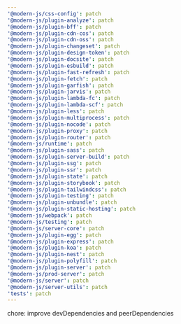 ```yaml
---
'@modern-js/css-config': patch
'@modern-js/plugin-analyze': patch
'@modern-js/plugin-bff': patch
'@modern-js/plugin-cdn-cos': patch
'@modern-js/plugin-cdn-oss': patch
'@modern-js/plugin-changeset': patch
'@modern-js/plugin-design-token': patch
'@modern-js/plugin-docsite': patch
'@modern-js/plugin-esbuild': patch
'@modern-js/plugin-fast-refresh': patch
'@modern-js/plugin-fetch': patch
'@modern-js/plugin-garfish': patch
'@modern-js/plugin-jarvis': patch
'@modern-js/plugin-lambda-fc': patch
'@modern-js/plugin-lambda-scf': patch
'@modern-js/plugin-less': patch
'@modern-js/plugin-multiprocess': patch
'@modern-js/plugin-nocode': patch
'@modern-js/plugin-proxy': patch
'@modern-js/plugin-router': patch
'@modern-js/runtime': patch
'@modern-js/plugin-sass': patch
'@modern-js/plugin-server-build': patch
'@modern-js/plugin-ssg': patch
'@modern-js/plugin-ssr': patch
'@modern-js/plugin-state': patch
'@modern-js/plugin-storybook': patch
'@modern-js/plugin-tailwindcss': patch
'@modern-js/plugin-testing': patch
'@modern-js/plugin-unbundle': patch
'@modern-js/plugin-static-hosting': patch
'@modern-js/webpack': patch
'@modern-js/testing': patch
'@modern-js/server-core': patch
'@modern-js/plugin-egg': patch
'@modern-js/plugin-express': patch
'@modern-js/plugin-koa': patch
'@modern-js/plugin-nest': patch
'@modern-js/plugin-polyfill': patch
'@modern-js/plugin-server': patch
'@modern-js/prod-server': patch
'@modern-js/server': patch
'@modern-js/server-utils': patch
'tests': patch
---
```


chore: improve devDependencies and peerDependencies
